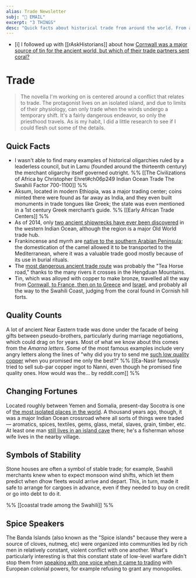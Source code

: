 ```yaml
---
alias: Trade Newsletter
subj: "📗 EMAIL"
excerpt: "3 THINGS" 
desc: "Quick facts about historical trade from around the world. From ancient trade tongues to the dangers of rivers."
---
```


- [i] I followed up with [[rAskHistorians]] about how [Cornwall was a major source of tin for the ancient world, but which of their trade partners sent coral?](https://www.reddit.com/r/AskHistorians/comments/um16rg/cornwall_was_a_major_source_of_tin_for_the/)

# Trade

> The novella I'm working on is centered around a conflict that relates to trade. The protagonist lives on an isolated island, and due to limits of their physiology, can only trade when the winds undergo a temporary shift. It's a fairly dangerous endeavor, so only the priesthood travels. As is my habit, I did a little research to see if I could flesh out some of the details. 

## Quick Facts
 
* I wasn't able to find many examples of historical oligarchies ruled by a leaderless council, but in Lamu (founded around the thirteenth century)  the merchant oligarchy itself governed outright. %% [[The Civilizations of Africa by Christopher Ehret#ch06p249 Indian Ocean Trade The Swahili Factor 700-1100]] %%
* Aksum, located in modern Ethiopia, was a major trading center; coins minted there were found as far away as India, and they even built monuments in trade tongues like Greek; the state was even mentioned in a 1st century Greek merchant’s guide. %% [[Early African Trade Centers]] %% 
 * As of 2014, only [two ancient shipwrecks have ever been discovered](https://link.springer.com/article/10.1007/s10814-014-9075-7) in the western Indian Ocean, although the region is a major Old World trade hub. 
* Frankincense and myrrh are [native to the southern Arabian Peninsula](https://www.mentalfloss.com/article/86338/8-trade-routes-shaped-world-history); the domestication of the camel allowed it to be transported to the Mediterranean, where it was a valuable trade good mostly because of its use in burial rituals. 
* The [most dangerous ancient trade route](https://roadsandkingdoms.com/2016/know-before-you-go-the-tea-horse-road/) was probably the "Tea Horse road," thanks to the many rivers it crosses in the Hengduan Mountains. 
* Tin, which was alloyed with copper to make bronze, travelled all the way from [Cornwall, to France, then on to Greece](https://biblicalhistoricalcontext.com/trips/from-cornwall-to-canaan-locating-the-southern-levants-late-bronze-age-source-of-tin/) and [Israel](https://www.chemistryworld.com/news/bronze-age-tin-from-israeli-shipwrecks-was-mined-in-britain/4010404.article), and probably all the way to the Swahili Coast, judging from the coral found in Cornish hill forts. 

## Quality Counts

A lot of ancient Near Eastern trade was done under the facade of being gifts between pseudo-brothers, particularly during marriage negotiations, which could drag on for years. Most of what we know about this comes from the _Amarna letters_. Some of the most famous examples include very angry letters along the lines of "why did you try to send me [such low quality copper](https://www.reddit.com/r/AskHistorians/comments/otxpx2/eanasir_famously_tried_to_sell_subpar_copper/h71qx4b/) when you promised me only the best?" %% [[Ea-Nasir famously tried to sell sub-par copper ingot to Nanni, even though he promised fine quality ones. How would was the... by reddit.com]] %%

## Changing Fortunes

Located roughly between Yemen and Somalia, present-day Socotra is one of [the most isolated places in the world](https://link.springer.com/article/10.1007/s10814-014-9075-7). A thousand years ago, though, it was a major Indian Ocean crossroad where all sorts of things were traded — aromatics, spices, textiles, gems, glass, metal, slaves, grain, timber, etc. At least one man [still lives in an island cave](https://www.bbc.com/travel/article/20211209-the-hermit-of-socotra-island) there; he's a fisherman whose wife lives in the nearby village.  

## Symbols of Stability

Stone houses are often a symbol of stable trade; for example, Swahili merchants knew when to expect monsoon wind shifts, which let them predict when dhow fleets would arrive and depart. This, in turn, made it safe to arrange for cargoes in advance, even if they needed to buy on credit or go into debt to do it. 

%% [[coastal trade among the Swahili]] %%

## Spice Speakers

The Banda Islands (also known as the "Spice islands" because they were a source of cloves, nutmeg, etc) were organized into communities led by rich men in relatively constant, violent conflict with one another.  What's particularly interesting is that this constant state of low-level warfare didn't stop them from [speaking with one voice when it came to trading](https://www.reddit.com/r/AskHistorians/comments/qexb8f/3d_times_the_charm_what_was_the_society_and/hi3sro0/) with European colonial powers, for example refusing to grant any monopolies. 
